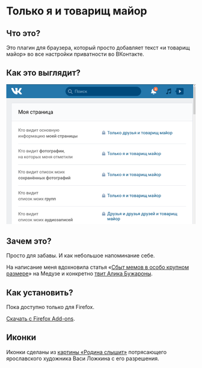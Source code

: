 # Только я и товарищ майор

## Что это?

Это плагин для браузера, который просто добавляет текст «и товарищ майор» во все настройки приватности во ВКонтакте.

## Как это выглядит?

![Скриншот с примером](https://raw.githubusercontent.com/Ohar/vk-privacy-fixer/master/screenshots/screenshot-920x680.png)

## Зачем это?

Просто для забавы. И как небольшое напоминание себе.

На написание меня вдохновила статья «[Сбыт мемов в особо крупном размере](https://meduza.io/shapito/2018/08/08/sbyt-memov-v-osobo-krupnom-razmere-polzovateli-sotssetey-razmyshlyayut-o-rossii-v-kotoroy-sazhayut-za-reposty)» на Медузе и конкретно [твит Алика Бужароны](https://twitter.com/bujarona/status/1026944358631788544/photo/1).

## Как установить?

Пока доступно только для Firefox.

[Скачать с Firefox Add-ons](https://addons.mozilla.org/ru/firefox/addon/vk-privacy-fixer/).

## Иконки

Иконки сделаны из [картины «Родина слышит»](http://vasya-lozhkin.ru/pictures/rodina-slyshit/) потрясающего ярославского художника Васи Ложкина с его разрешения.
